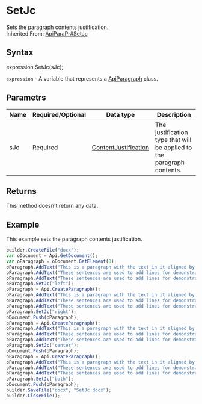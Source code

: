 # SetJc

Sets the paragraph contents justification.
<br>Inherited From: [ApiParaPr#SetJc](../../ApiParaPr/Methods/SetJc.md)

## Syntax

expression.SetJc(sJc);

`expression` - A variable that represents a [ApiParagraph](../ApiParagraph.md) class.

## Parametrs

| **Name** | **Required/Optional** | **Data type** | **Description** |
| ------------- | ------------- | ------------- | ------------- |
| sJc | Required | [ContentJustification](../../../Enumerations/ContentJustification.md) | The justification type that will be applied to the paragraph contents. |

## Returns

This method doesn't return any data.

## Example

This example sets the paragraph contents justification.

```javascript
builder.CreateFile("docx");
var oDocument = Api.GetDocument();
var oParagraph = oDocument.GetElement(0);
oParagraph.AddText("This is a paragraph with the text in it aligned by the left side. ");
oParagraph.AddText("These sentences are used to add lines for demonstrative purposes. ");
oParagraph.AddText("These sentences are used to add lines for demonstrative purposes.");
oParagraph.SetJc("left");
oParagraph = Api.CreateParagraph();
oParagraph.AddText("This is a paragraph with the text in it aligned by the right side. ");
oParagraph.AddText("These sentences are used to add lines for demonstrative purposes. ");
oParagraph.AddText("These sentences are used to add lines for demonstrative purposes.");
oParagraph.SetJc("right");
oDocument.Push(oParagraph);
oParagraph = Api.CreateParagraph();
oParagraph.AddText("This is a paragraph with the text in it aligned by the center. ");
oParagraph.AddText("These sentences are used to add lines for demonstrative purposes. ");
oParagraph.AddText("These sentences are used to add lines for demonstrative purposes.");
oParagraph.SetJc("center");
oDocument.Push(oParagraph);
oParagraph = Api.CreateParagraph();
oParagraph.AddText("This is a paragraph with the text in it aligned by both sides (justified). ");
oParagraph.AddText("These sentences are used to add lines for demonstrative purposes. ");
oParagraph.AddText("These sentences are used to add lines for demonstrative purposes.");
oParagraph.SetJc("both");
oDocument.Push(oParagraph);
builder.SaveFile("docx", "SetJc.docx");
builder.CloseFile();
```